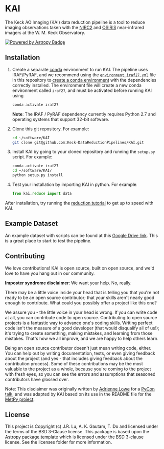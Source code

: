 # KAI

The Keck AO Imaging (KAI) data reduction pipeline is a tool to reduce imaging observations taken with the [NIRC2](https://github.com/Keck-DataReductionPipelines/KAI/blob/dev/kai/reduce/TheReductionGuide.ipynb) and [OSIRIS](https://www2.keck.hawaii.edu/inst/osiris/) near-infrared imagers at the W. M. Keck Observatory.

[![Powered by Astropy Badge](http://img.shields.io/badge/powered%20by-AstroPy-orange.svg?style=flat)](http://www.astropy.org)

## Installation

1. Create a separate [conda](https://docs.conda.io/en/latest/miniconda.html) environment to run KAI. The pipeline uses IRAF/PyRAF, and we recommend using the [`environment_iraf27.yml`](environment_iraf27.yml) file in this repository to [create a conda environment](https://docs.conda.io/projects/conda/en/latest/user-guide/tasks/manage-environments.html#creating-an-environment-from-an-environment-yml-file) with the dependencies correctly installed. The environment file will create a new conda environment called `iraf27`, and must be activated before running KAI using

   ```bash
   conda activate iraf27
   ```

   **Note**: The IRAF / PyRAF dependency currently requires Python 2.7 and operating systems that support 32-bit software.

2. Clone this git repository. For example:

   ```bash
   cd ~/software/KAI
   git clone git@github.com:Keck-DataReductionPipelines/KAI.git
   ```

3. Install KAI by going to your cloned repository and running the `setup.py` script. For example:

   ```bash
   conda activate iraf27
   cd ~/software/KAI/
   python setup.py install
   ```

4. Test your installation by importing KAI in python. For example:

   ```python
   from kai.reduce import data
   ```

After installation, try running the [reduction tutorial](kai/TheReductionGuide.ipynb) to get up to speed with KAI.

## Example Dataset

An example dataset with scripts can be found at this [Google Drive link](https://drive.google.com/drive/folders/1FpTN3wiG4U826H328JIJcPLbScNCTRQW?usp=sharing). This is a great place to start to test the pipeline.

Contributing
------------

We love contributions! KAI is open source, built on open source, and we'd love to have you hang out in our community.

**Imposter syndrome disclaimer**: We want your help. No, really.

There may be a little voice inside your head that is telling you that you're not ready to be an open source contributor; that your skills aren't nearly good enough to contribute. What could you possibly offer a project like this one?

We assure you - the little voice in your head is wrong. If you can write code at all, you can contribute code to open source. Contributing to open source projects is a fantastic way to advance one's coding skills. Writing perfect code isn't the measure of a good developer (that would disqualify all of us!); it's trying to create something, making mistakes, and learning from those mistakes. That's how we all improve, and we are happy to help others learn.

Being an open source contributor doesn't just mean writing code, either. You can help out by writing documentation, tests, or even giving feedback about the project (and yes - that includes giving feedback about the contribution process). Some of these contributions may be the most valuable to the project as a whole, because you're coming to the project with fresh eyes, so you can see the errors and assumptions that seasoned contributors have glossed over.

Note: This disclaimer was originally written by [Adrienne Lowe](https://github.com/adriennefriend) for a [PyCon talk](https://www.youtube.com/watch?v=6Uj746j9Heo), and was adapted by KAI based on its use in the README file for the [MetPy project](https://github.com/Unidata/MetPy).

License
-------

This project is Copyright (c) J.R. Lu, A. K. Gautam, T. Do and licensed under the terms of the BSD 3-Clause license. This package is based upon the [Astropy package template](https://github.com/astropy/package-template) which is licensed under the BSD 3-clause license. See the licenses folder for more information.
